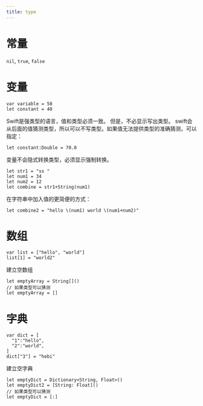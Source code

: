 ```yaml
---
title: type
---
```


# 常量

`nil`, `true`, `false`

# 变量

```
var variable = 50
let constant = 40
```

Swift是强类型的语言，值和类型必须一致。
但是，不必显示写出类型。
swift会从后面的值猜测类型，所以可以不写类型。如果值无法提供类型的准确猜测，可以指定：

```
let constant:Double = 70.0
```

变量不会隐式转换类型，必须显示强制转换。

```
let str1 = "ss "
let num1 = 34
let num2 = 12
let combine = str1+String(num1)
```
在字符串中加入值的更简便的方式：

```
let combine2 = "hello \(num1) world \(num1+num2)"
```

# 数组

```
var list = ["hello", "world"]
list[1] = "world2"
```

建立空数组

```
let emptyArray = String[]()
// 如果类型可以猜测
let emptyArray = []
```

# 字典

```
var dict = [
  "1":"hello",
  "2":"world",
]
dict["3"] = "hebi"
```

建立空字典

```
let emptyDict = Dictionary<String, Float>()
let emptyDict2 = [String: Float]()
// 如果类型可以猜测
let emptyDict = [:]
```
